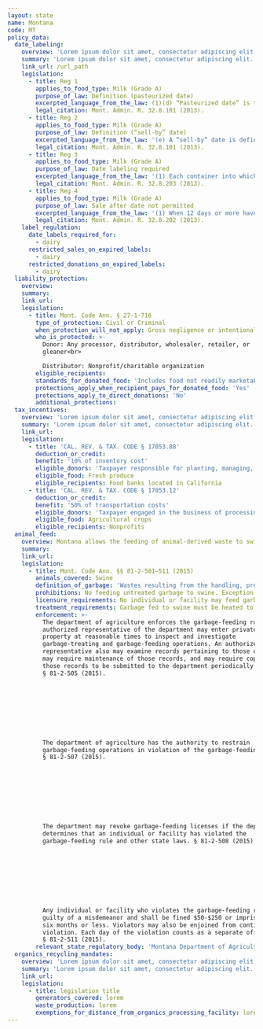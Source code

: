 ```yaml
---
layout: state
name: Montana
code: MT
policy_data:
  date_labeling:
    overview: 'Lorem ipsum dolor sit amet, consectetur adipiscing elit. Curabitur tellus mi, consequat at laoreet eget, vestibulum nec dolor. Vivamus volutpat quam ac quam bibendum rutrum.'
    summary: 'Lorem ipsum dolor sit amet, consectetur adipiscing elit. Curabitur tellus mi, consequat at laoreet eget, vestibulum nec dolor. Vivamus volutpat quam ac quam bibendum rutrum.'
    link_url: /url_path
    legislation:
      - title: Reg 1
        applies_to_food_type: Milk (Grade A)
        purpose_of_law: Definition (pasteurized date)
        excerpted_language_from_the_law: (1)(d) “Pasteurized date” is the same date a unit of milk completes pasteurization.
        legal_citation: Mont. Admin. R. 32.8.101 (2013).
      - title: Reg 2
        applies_to_food_type: Milk (Grade A)
        purpose_of_law: Definition (“sell-by” date)
        excerpted_language_from_the_law: '(e) A “sell-by” date is defined as the 12th consecutive day, never to exceed 288 hours, following pasteurization of a unit of milk.'
        legal_citation: Mont. Admin. R. 32.8.101 (2013).
      - title: Reg 3
        applies_to_food_type: Milk (Grade A)
        purpose_of_law: Date labeling required
        excerpted_language_from_the_law: '(1) Each container into which grade A pasteurized milk is placed for sale for public consumption must be marked with a pasteurized date and a sell-by date. (a) The sell-by and pasteurized date will be displayed in Arabic numerals or standard abbreviations for day and month, which shows the last day the milk may be sold as required by ARM 32.8.202.'
        legal_citation: Mont. Admin. R. 32.8.203 (2013).
      - title: Reg 4
        applies_to_food_type: Milk (Grade A)
        purpose_of_law: Sale after date not permitted
        excerpted_language_from_the_law: '(1) When 12 days or more have passed following pasteurization of a unit of grade A milk, there will be no quantities of that unit of milk sold or otherwise offered for public consumption. (2) No grade A pasteurized milk may be put in any container marked with a sell-by date which is more than 12 days after pasteurization of the milk for sale in Montana. (3) Unless otherwise agreed upon, the person who offers the milk for sale to the public is responsible for removing the milk at or before the expiration of the 12 days.'
        legal_citation: Mont. Admin. R. 32.8.202 (2013).
    label_regulation:
      date_labels_required_for:
        - dairy
      restricted_sales_on_expired_labels:
        - dairy
      restricted_donations_on_expired_labels:
        - dairy
  liability_protection:
    overview:
    summary:
    link_url:
    legislation:
      - title: Mont. Code Ann. § 27-1-716
        type_of_protection: Civil or Criminal
        when_protection_will_not_apply: Gross negligence or intentional misconduct
        who_is_protected: >-
          Donor: Any processor, distributor, wholesaler, retailer, or
          gleaner<br>

          Distributor: Nonprofit/charitable organization
        eligible_recipients:
        standards_for_donated_food: 'Includes food not readily marketable due to appearance, freshness, grade, or surplus'
        protections_apply_when_recipient_pays_for_donated_food: 'Yes'
        protections_apply_to_direct_donations: 'No'
        additional_protections:
  tax_incentives:
    overview: 'Lorem ipsum dolor sit amet, consectetur adipiscing elit. Curabitur tellus mi, consequat at laoreet eget, vestibulum nec dolor. Vivamus volutpat quam ac quam bibendum rutrum.'
    summary: 'Lorem ipsum dolor sit amet, consectetur adipiscing elit. Curabitur tellus mi, consequat at laoreet eget, vestibulum nec dolor. Vivamus volutpat quam ac quam bibendum rutrum.'
    link_url:
    legislation:
      - title: 'CAL. REV. & TAX. CODE § 17053.88'
        deduction_or_credit:
        benefit: '10% of inventory cost'
        eligible_donors: 'Taxpayer responsible for planting, managing, and harvesting crops'
        eligible_food: Fresh produce
        eligible_recipients: Food banks located in California
      - title: 'CAL. REV. & TAX. CODE § 17053.12'
        deduction_or_credit:
        benefit: '50% of transportation costs'
        eligible_donors: 'Taxpayer engaged in the business of processing, distributing, or selling agricultural products'
        eligible_food: Agricultural crops
        eligible_recipients: Nonprofits
  animal_feed:
    overview: Montana allows the feeding of animal-derived waste to swine provided that it has been properly heat-treated and fed by a licensed facility. All other waste may be fed to swine without heat-treatment. Individuals may feed household garbage to their own swine without heat-treating it and without a permit.
    summary:
    link_url:
    legislation:
      - title: Mont. Code Ann. §§ 81-2-501–511 (2015)
        animals_covered: Swine
        definition_of_garbage: 'Wastes resulting from the handling, preparation, cooking, and consumption of animal products, including animal carcasses or parts of animal carcasses, or other refuse of any character that has been associated with any animal products, including animal carcasses or parts of animal carcasses. § 81-2-501 (2015).'
        prohibitions: No feeding untreated garbage to swine. Exception for individuals feeding household garbage to swine. § 81-2-502 (2015).
        licensure_requirements: No individual or facility may feed garbage to animals or treat garbage to feed to animals without first obtaining an annual license from the department of agriculture. An individual may feed household garbage to his or her own swine without obtaining a license. § 81-2-502 (2015).
        treatment_requirements: Garbage fed to swine must be heated to a temperature of 212 degrees Fahrenheit for at least 30 minutes or treated in some other manner approved by the department of agriculture. § 81-2-509 (2015).
        enforcement: >-
          The department of agriculture enforces the garbage-feeding rule. An
          authorized representative of the department may enter private or public
          property at reasonable times to inspect and investigate
          garbage-treating and garbage-feeding operations. An authorized
          representative also may examine records pertaining to those operations,
          may require maintenance of those records, and may require copies of
          those records to be submitted to the department periodically.
          § 81-2-505 (2015).









          The department of agriculture has the authority to restrain
          garbage-feeding operations in violation of the garbage-feeding rule.
          § 81-2-507 (2015).









          The department may revoke garbage-feeding licenses if the department
          determines that an individual or facility has violated the
          garbage-feeding rule and other state laws. § 81-2-508 (2015).









          Any individual or facility who violates the garbage-feeding rule is
          guilty of a misdemeanor and shall be fined $50-$250 or imprisoned for
          six months or less. Violators may also be enjoined from continuing such
          violation. Each day of the violation counts as a separate offense.
          § 81-2-511 (2015).
        relevant_state_regulatory_body: 'Montana Department of Agriculture (§ 81-2-505 (2015)), <a href="http://agr.mt.gov/ target="_blank">http://agr.mt.gov/</a>.'
  organics_recycling_mandates:
    overview: 'Lorem ipsum dolor sit amet, consectetur adipiscing elit. Curabitur tellus mi, consequat at laoreet eget, vestibulum nec dolor. Vivamus volutpat quam ac quam bibendum rutrum.'
    summary: 'Lorem ipsum dolor sit amet, consectetur adipiscing elit. Curabitur tellus mi, consequat at laoreet eget, vestibulum nec dolor. Vivamus volutpat quam ac quam bibendum rutrum.'
    link_url:
    legislation:
      - title: legislation title
        generators_covered: lorem
        waste_production: lorem
        exemptions_for_distance_from_organics_processing_facility: lorem
---
```

